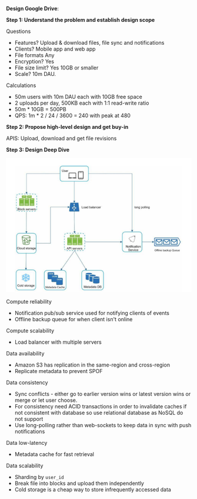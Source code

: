 **Design Google Drive**:

**Step 1: Understand the problem and establish design scope**

Questions
* Features? Upload & download files, file sync and notifications
* Clients? Mobile app and web app
* File formats Any
* Encryption? Yes
* File size limit? Yes 10GB or smaller
* Scale? 10m DAU.

Calculations
* 50m users with 10m DAU each with 10GB free space
* 2 uploads per day, 500KB each with 1:1 read-write ratio
* 50m * 10GB = 500PB
* QPS: 1m * 2 / 24 / 3600 = 240 with peak at 480

**Step 2: Propose high-level design and get buy-in**

APIS: Upload, download and get file revisions

**Step 3: Design Deep Dive**

![image info](./../../../images/google_drive.png)

Compute reliability
* Notification pub/sub service used for notifying clients of events
* Offline backup queue for when client isn't online

Compute scalability
* Load balancer with multiple servers

Data availability
* Amazon S3 has replication in the same-region and cross-region
* Replicate metadata to prevent SPOF

Data consistency
* Sync conflicts - either go to earlier version wins or latest version wins or merge or let user choose.
* For consistency need ACID transactions in order to invalidate caches if not consistent with database so use relational database as NoSQL do not support
* Use long-polling rather than web-sockets to keep data in sync with push notifications

Data low-latency
* Metadata cache for fast retrieval

Data scalability
* Sharding by `user_id`
* Break file into blocks and upload them independently
* Cold storage is a cheap way to store infrequently accessed data